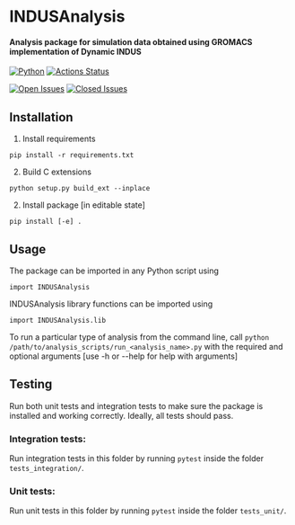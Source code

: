# INDUSAnalysis

#### Analysis package for simulation data obtained using GROMACS implementation of Dynamic INDUS

[![Python](https://img.shields.io/github/languages/top/apallath/analysis_scripts)](https://www.python.org/downloads/release/python-370/)
[![Actions Status](https://img.shields.io/github/workflow/status/apallath/analysis_scripts/Analysis)](https://github.com/apallath/analysis_scripts/actions)

[![Open Issues](https://img.shields.io/github/issues-raw/apallath/analysis_scripts)](https://github.com/apallath/analysis_scripts/issues)
[![Closed Issues](https://img.shields.io/github/issues-closed-raw/apallath/analysis_scripts)](https://github.com/apallath/analysis_scripts/issues)

## Installation

1. Install requirements

`pip install -r requirements.txt`

2. Build C extensions

`python setup.py build_ext --inplace`

2. Install package [in editable state]

`pip install [-e] .`

## Usage

The package can be imported in any Python script using

`import INDUSAnalysis`

INDUSAnalysis library functions can be imported using

`import INDUSAnalysis.lib`

To run a particular type of analysis from the command line, call
`python /path/to/analysis_scripts/run_<analysis_name>.py`
with the required and optional arguments [use -h or --help for help with arguments]

## Testing

Run both unit tests and integration tests to make sure the package is installed
and working correctly. Ideally, all tests should pass.

### Integration tests:

Run integration tests in this folder by running
`pytest`
inside the folder `tests_integration/`.

### Unit tests:

Run unit tests in this folder by running
`pytest`
inside the folder `tests_unit/`.
